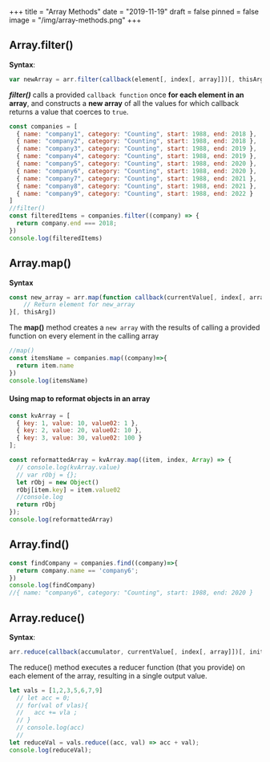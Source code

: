 +++
title = "Array Methods"
date = "2019-11-19"
draft = false
pinned = false
image = "/img/array-methods.png"
+++

## Array.filter()
**Syntax**:
```js
var newArray = arr.filter(callback(element[, index[, array]])[, thisArg])
```
***filter()*** calls a provided ``callback function`` once __for each element in an array__, and constructs a __new array__ of all the values for which callback returns a value that coerces to ```true```.

```js
const companies = [
  { name: "company1", category: "Counting", start: 1988, end: 2018 },
  { name: "company2", category: "Counting", start: 1988, end: 2018 },
  { name: "company3", category: "Counting", start: 1988, end: 2019 },
  { name: "company4", category: "Counting", start: 1988, end: 2019 },
  { name: "company5", category: "Counting", start: 1988, end: 2020 },
  { name: "company6", category: "Counting", start: 1988, end: 2020 },
  { name: "company7", category: "Counting", start: 1988, end: 2021 },
  { name: "company8", category: "Counting", start: 1988, end: 2021 },
  { name: "company9", category: "Counting", start: 1988, end: 2022 }
]
//filter()
const filteredItems = companies.filter((company) => {
  return company.end === 2018;
})
console.log(filteredItems)
```

## Array.map()
**Syntax**
```js
const new_array = arr.map(function callback(currentValue[, index[, array]]) {
    // Return element for new_array
}[, thisArg])
```
The __map()__ method creates a ``new array`` with the results of calling a provided function on every element in the calling array
```js
//map()
const itemsName = companies.map((company)=>{
  return item.name
})
console.log(itemsName)
```
#### Using map to reformat objects in an array

```js
const kvArray = [
  { key: 1, value: 10, value02: 1 },
  { key: 2, value: 20, value02: 10 },
  { key: 3, value: 30, value02: 100 }
];

const reformattedArray = kvArray.map((item, index, Array) => {
  // console.log(kvArray.value)
  // var rObj = {};
  let rObj = new Object()
  rObj[item.key] = item.value02
  //console.log
  return rObj
});
console.log(reformattedArray)
```

## Array.find()
```js
const findCompany = companies.find((company)=>{
  return company.name == 'company6';
})
console.log(findCompany)
//{ name: "company6", category: "Counting", start: 1988, end: 2020 }
```

## Array.reduce()
**Syntax**:
```js
arr.reduce(callback(accumulator, currentValue[, index[, array]])[, initialValue])
```
The reduce() method executes a reducer function (that you provide) on each element of the array, resulting in a single output value.
```js
let vals = [1,2,3,5,6,7,9]
  // let acc = 0;
  // for(val of vlas){
  //   acc += vla ;
  // }
  // console.log(acc)
  //
let reduceVal = vals.reduce((acc, val) => acc + val);
console.log(reduceVal);
```